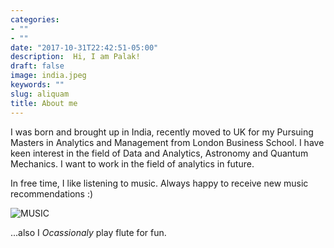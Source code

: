 ```yaml
---
categories:
- ""
- ""
date: "2017-10-31T22:42:51-05:00"
description:  Hi, I am Palak!
draft: false
image: india.jpeg
keywords: ""
slug: aliquam
title: About me
---
```


I was born and brought up in India, recently moved to UK for my Pursuing Masters in Analytics and Management from London Business School. I have keen interest in the field of Data and Analytics, Astronomy and Quantum Mechanics.
I want to work in the field of analytics in future. 

In free time, I like listening to music. Always happy to receive new music recommendations :)


![MUSIC](https://blog.lootcrate.com/wp-content/uploads/2019/01/vvp_spongebob_header.gif)

...also I _Ocassionaly_ play flute for fun.

